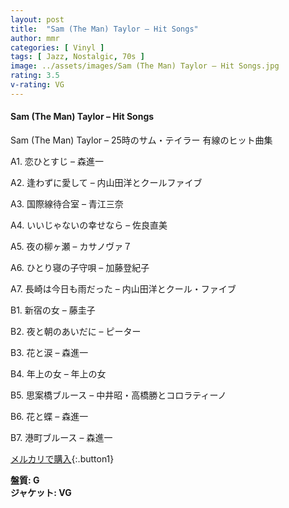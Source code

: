```yaml
---
layout: post
title:  "Sam (The Man) Taylor – Hit Songs"
author: mmr
categories: [ Vinyl ]
tags: [ Jazz, Nostalgic, 70s ]
image: ../assets/images/Sam (The Man) Taylor – Hit Songs.jpg
rating: 3.5
v-rating: VG
---
```


#### Sam (The Man) Taylor – Hit Songs

Sam (The Man) Taylor – 25時のサム・テイラー 
有線のヒット曲集

A1. 恋ひとすじ – 森進一

A2. 逢わずに愛して – 内山田洋とクールファイブ

A3. 国際線待合室 – 青江三奈

A4. いいじゃないの幸せなら – 佐良直美

A5. 夜の柳ヶ瀬 – カサノヴァ７

A6. ひとり寝の子守唄 – 加藤登紀子

A7. 長崎は今日も雨だった – 内山田洋とクール・ファイブ

B1. 新宿の女 – 藤圭子

B2. 夜と朝のあいだに – ピーター

B3. 花と涙 – 森進一

B4. 年上の女 – 年上の女

B5. 思案橋ブルース – 中井昭・高橋勝とコロラティーノ

B6. 花と蝶 – 森進一

B7. 港町ブルース – 森進一

[メルカリで購入](https://jp.mercari.com/item/m33119063874){:.button1}

<div class="mt-4 mb-4 d-flex align-items-center">
<strong class="mr-1">盤質: G</strong>
</div>
<div class="mt-4 mb-4 d-flex align-items-center">
<strong class="mr-1">ジャケット: VG</strong>
</div>
